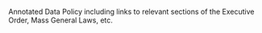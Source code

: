 Annotated Data Policy including links to relevant sections of the Executive Order, Mass General Laws, etc.

